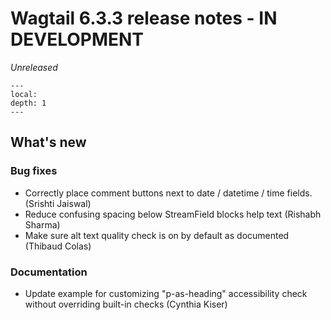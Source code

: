 # Wagtail 6.3.3 release notes - IN DEVELOPMENT

_Unreleased_

```{contents}
---
local:
depth: 1
---
```

## What's new


### Bug fixes

 * Correctly place comment buttons next to date / datetime / time fields. (Srishti Jaiswal)
 * Reduce confusing spacing below StreamField blocks help text (Rishabh Sharma)
 * Make sure alt text quality check is on by default as documented (Thibaud Colas)

### Documentation

 * Update example for customizing "p-as-heading" accessibility check without overriding built-in checks (Cynthia Kiser)

